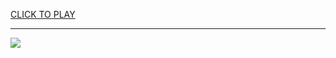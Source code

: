 
<a href="https://premium76.site?title=unblocked_games_34&ref=13M">CLICK TO PLAY</a></h3>
<hr>

<a href="https://premium76.site?title=unblocked_games_34&ref=13M"><img src="https://clearcache.store/games.png"></a>



